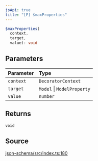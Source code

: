 ```yaml
---
jsApi: true
title: "[F] $maxProperties"
---
```


```ts
$maxProperties(
  context,
  target,
  value): void
```

## Parameters

| Parameter | Type                       |
| :-------- | :------------------------- |
| `context` | `DecoratorContext`         |
| `target`  | `Model` \| `ModelProperty` |
| `value`   | `number`                   |

## Returns

`void`

## Source

[json-schema/src/index.ts:180](https://github.com/markcowl/cadl/blob/1a6d2b70/packages/json-schema/src/index.ts#L180)
